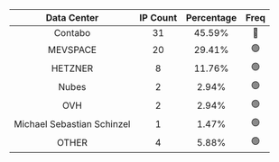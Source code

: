 | Data Center | IP Count | Percentage | Freq |
|:------------:|:--------:|:-----------:|:-----:|
| Contabo | 31 | 45.59% | 🔴 |
| MEVSPACE | 20 | 29.41% | 🟢 |
| HETZNER | 8 | 11.76% | 🟢 |
| Nubes | 2 | 2.94% | 🟢 |
| OVH | 2 | 2.94% | 🟢 |
| Michael Sebastian Schinzel | 1 | 1.47% | 🟢 |
| OTHER | 4 | 5.88% | 🟢 |